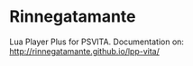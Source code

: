 # Rinnegatamante
Lua Player Plus for PSVITA. Documentation on: http://rinnegatamante.github.io/lpp-vita/
